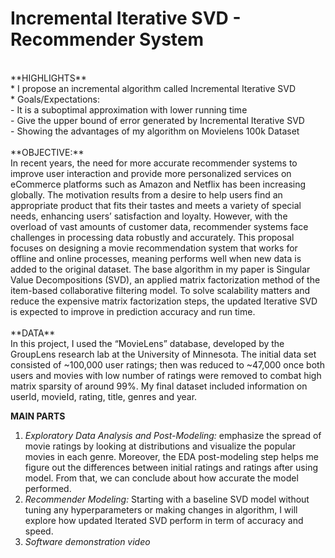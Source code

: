 # Incremental Iterative SVD - Recommender System
<br />
**HIGHLIGHTS** <br />
* I propose an incremental algorithm called Incremental Iterative SVD <br />
* Goals/Expectations: <br />
  - It is a suboptimal approximation with lower running time <br />
  - Give the upper bound of error generated by Incremental Iterative SVD <br />
  - Showing the advantages of my algorithm on Movielens 100k Dataset <br />
<br />
**OBJECTIVE:**<br />
In recent years, the need for more accurate recommender systems to improve user interaction and provide more personalized services on eCommerce platforms such as Amazon and Netflix has been increasing globally. The motivation results from a desire to help users find an appropriate product that fits their tastes and meets a variety of special needs, enhancing users’ satisfaction and loyalty.  However, with the overload of vast amounts of customer data, recommender systems face challenges in processing data robustly and accurately. This proposal focuses on designing a movie recommendation system that works for offline and online processes, meaning performs well when new data is added to the original dataset.  The base algorithm in my paper is Singular Value Decompositions (SVD), an applied matrix factorization method of the item-based collaborative filtering model. To solve scalability matters and reduce the expensive matrix factorization steps, the updated Iterative SVD is expected to improve in prediction accuracy and run time. 
<br />
<br />
**DATA**<br />
In this project, I used the “MovieLens” database, developed by the GroupLens research lab at the University of Minnesota.
The initial data set consisted of ~100,000 user ratings; then was reduced to ~47,000 once both users and movies with low number of ratings were removed to combat high matrix sparsity of around 99%. My final dataset included information on userId, movieId, rating, title, genres and year.

**MAIN PARTS**
1. *Exploratory Data Analysis and Post-Modeling:* emphasize the spread of movie ratings by looking at distributions and visualize the popular movies in each genre. Moreover, the EDA post-modeling step helps me figure out the differences between initial ratings and ratings after using model. From that, we can conclude about how accurate the model performed.
2. *Recommender Modeling:* Starting with a baseline SVD model without tuning any hyperparameters or making changes in algorithm, I will explore how updated Iterated SVD perform in term of accuracy and speed.
3. *Software demonstration video*
